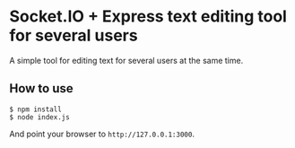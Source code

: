 
# Socket.IO + Express text editing tool for several users 

A simple tool for editing text for several users at the same time.

## How to use

```
$ npm install
$ node index.js
```

And point your browser to `http://127.0.0.1:3000`.
